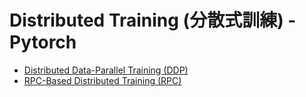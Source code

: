 # Distributed Training (分散式訓練) - Pytorch

- [Distributed Data-Parallel Training (DDP)](https://pytorch.org/tutorials/intermediate/ddp_tutorial.html)
- [RPC-Based Distributed Training (RPC)](https://pytorch.org/tutorials/intermediate/rpc_tutorial.html)
